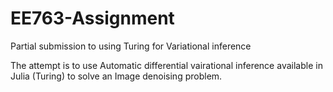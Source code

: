 # EE763-Assignment
Partial submission to using Turing for Variational inference

The attempt is to use Automatic differential vairational inference available in Julia (Turing) to solve an Image denoising problem.

